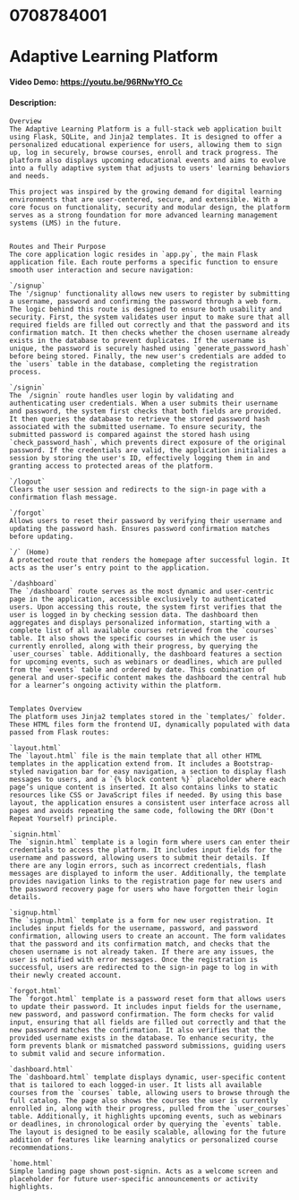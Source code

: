 # 0708784001
# Adaptive Learning Platform
#### Video Demo: https://youtu.be/96RNwYfO_Cc
#### Description:
    Overview
    The Adaptive Learning Platform is a full-stack web application built using Flask, SQLite, and Jinja2 templates. It is designed to offer a personalized educational experience for users, allowing them to sign up, log in securely, browse courses, enroll and track progress. The platform also displays upcoming educational events and aims to evolve into a fully adaptive system that adjusts to users' learning behaviors and needs.

    This project was inspired by the growing demand for digital learning environments that are user-centered, secure, and extensible. With a core focus on functionality, security and modular design, the platform serves as a strong foundation for more advanced learning management systems (LMS) in the future.


    Routes and Their Purpose
    The core application logic resides in `app.py`, the main Flask application file. Each route performs a specific function to ensure smooth user interaction and secure navigation:

    `/signup`
    The '/signup' functionality allows new users to register by submitting a username, password and confirming the password through a web form. The logic behind this route is designed to ensure both usability and security. First, the system validates user input to make sure that all required fields are filled out correctly and that the password and its confirmation match. It then checks whether the chosen username already exists in the database to prevent duplicates. If the username is unique, the password is securely hashed using `generate_password_hash` before being stored. Finally, the new user's credentials are added to the `users` table in the database, completing the registration process.

    `/signin`
    The `/signin` route handles user login by validating and authenticating user credentials. When a user submits their username and password, the system first checks that both fields are provided. It then queries the database to retrieve the stored password hash associated with the submitted username. To ensure security, the submitted password is compared against the stored hash using `check_password_hash`, which prevents direct exposure of the original password. If the credentials are valid, the application initializes a session by storing the user's ID, effectively logging them in and granting access to protected areas of the platform.

    `/logout`
    Clears the user session and redirects to the sign-in page with a confirmation flash message.

    `/forgot`
    Allows users to reset their password by verifying their username and updating the password hash. Ensures password confirmation matches before updating.

    `/` (Home)
    A protected route that renders the homepage after successful login. It acts as the user’s entry point to the application.

    `/dashboard`
    The `/dashboard` route serves as the most dynamic and user-centric page in the application, accessible exclusively to authenticated users. Upon accessing this route, the system first verifies that the user is logged in by checking session data. The dashboard then aggregates and displays personalized information, starting with a complete list of all available courses retrieved from the `courses` table. It also shows the specific courses in which the user is currently enrolled, along with their progress, by querying the `user_courses` table. Additionally, the dashboard features a section for upcoming events, such as webinars or deadlines, which are pulled from the `events` table and ordered by date. This combination of general and user-specific content makes the dashboard the central hub for a learner’s ongoing activity within the platform.


    Templates Overview
    The platform uses Jinja2 templates stored in the `templates/` folder. These HTML files form the frontend UI, dynamically populated with data passed from Flask routes:

    `layout.html`
    The `layout.html` file is the main template that all other HTML templates in the application extend from. It includes a Bootstrap-styled navigation bar for easy navigation, a section to display flash messages to users, and a `{% block content %}` placeholder where each page’s unique content is inserted. It also contains links to static resources like CSS or JavaScript files if needed. By using this base layout, the application ensures a consistent user interface across all pages and avoids repeating the same code, following the DRY (Don't Repeat Yourself) principle.

    `signin.html`
    The `signin.html` template is a login form where users can enter their credentials to access the platform. It includes input fields for the username and password, allowing users to submit their details. If there are any login errors, such as incorrect credentials, flash messages are displayed to inform the user. Additionally, the template provides navigation links to the registration page for new users and the password recovery page for users who have forgotten their login details.

    `signup.html`
    The `signup.html` template is a form for new user registration. It includes input fields for the username, password, and password confirmation, allowing users to create an account. The form validates that the password and its confirmation match, and checks that the chosen username is not already taken. If there are any issues, the user is notified with error messages. Once the registration is successful, users are redirected to the sign-in page to log in with their newly created account.

    `forgot.html`
    The `forgot.html` template is a password reset form that allows users to update their password. It includes input fields for the username, new password, and password confirmation. The form checks for valid input, ensuring that all fields are filled out correctly and that the new password matches the confirmation. It also verifies that the provided username exists in the database. To enhance security, the form prevents blank or mismatched password submissions, guiding users to submit valid and secure information.

    `dashboard.html`
    The `dashboard.html` template displays dynamic, user-specific content that is tailored to each logged-in user. It lists all available courses from the `courses` table, allowing users to browse through the full catalog. The page also shows the courses the user is currently enrolled in, along with their progress, pulled from the `user_courses` table. Additionally, it highlights upcoming events, such as webinars or deadlines, in chronological order by querying the `events` table. The layout is designed to be easily scalable, allowing for the future addition of features like learning analytics or personalized course recommendations.

    `home.html`
    Simple landing page shown post-signin. Acts as a welcome screen and placeholder for future user-specific announcements or activity highlights.

